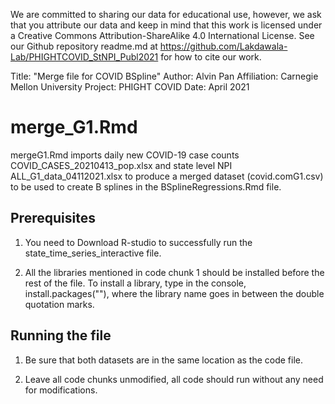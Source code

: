 We are committed to sharing our data for educational use, however, we ask that you attribute our data and keep in mind that this work is licensed under a Creative Commons Attribution-ShareAlike 4.0 International License. See our Github repository readme.md at  https://github.com/Lakdawala-Lab/PHIGHTCOVID_StNPI_Publ2021 for how to cite our work. 

Title: "Merge file for COVID BSpline"
Author: Alvin Pan 
Affiliation: Carnegie Mellon University
Project: PHIGHT COVID
Date: April 2021

# merge_G1.Rmd 

mergeG1.Rmd imports daily new COVID-19 case counts COVID_CASES_20210413_pop.xlsx and state level NPI  ALL_G1_data_04112021.xlsx to produce a merged dataset (covid.comG1.csv) to be used to create B splines in the BSplineRegressions.Rmd file.


## Prerequisites

1. You need to Download R-studio to successfully run the state_time_series_interactive file.

2. All the libraries mentioned in code chunk 1 should be installed before the rest of the file.
To install a library, type in the console, install.packages(""), where the library name goes
in between the double quotation marks.


## Running the file

1. Be sure that both datasets are in the same location as the code file.

2. Leave all code chunks unmodified, all code should run without any need for modifications. 

